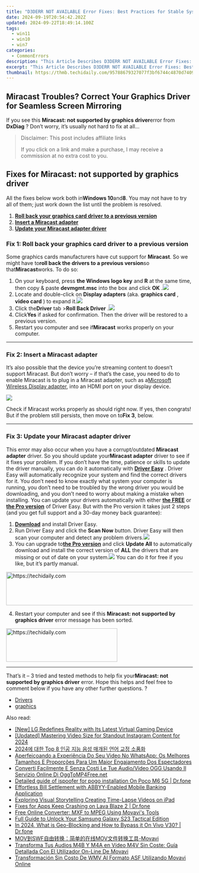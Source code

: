 ```yaml
---
title: "D3DERR NOT AVAILABLE Error Fixes: Best Practices for Stable System Performance"
date: 2024-09-19T20:54:42.202Z
updated: 2024-09-22T18:49:14.100Z
tags:
  - win11
  - win10
  - win7
categories:
  - CommonErrors
description: "This Article Describes D3DERR NOT AVAILABLE Error Fixes: Best Practices for Stable System Performance"
excerpt: "This Article Describes D3DERR NOT AVAILABLE Error Fixes: Best Practices for Stable System Performance"
thumbnail: https://thmb.techidaily.com/95788679327077f3bf6744c4870d74096e3663b00fb525d667e1a6c4f5883874.jpg
---
```


## Miracast Troubles? Correct Your Graphics Driver for Seamless Screen Mirroring

If you see this **Miracast: not supported by graphics driver**error from **DxDiag** ? Don’t worry, it’s usually not hard to fix at all…

>  Disclaimer: This post includes affiliate links
>
>  If you click on a link and make a purchase, I may receive a commission at no extra cost to you.
>

## Fixes for Miracast: not supported by graphics driver

All the fixes below work both in**Windows 10**and**8**. You may not have to try all of them; just work down the list until the problem is resolved.

1. **[Roll back your graphics card driver to a previous version](https://tools.techidaily.com/drivereasy/download/)**
2. **[Insert a Miracast adapter](https://tools.techidaily.com/drivereasy/download/)**
3. **[Update your Miracast adapter driver](https://tools.techidaily.com/drivereasy/download/)**

### Fix 1: Roll back your graphics card driver to a previous version

Some graphics cards manufacturers have cut support for **Miracast**. So we might have to**roll back the drivers to a previous version**so that**Miracast**works. To do so:

1. On your keyboard, press  **the Windows logo key**  and   **R** at the same time, then copy & paste **devmgmt.msc**  into the box and click  **OK**  .![](https://images.drivereasy.com/wp-content/uploads/2018/05/img_5afb9c1b96ba9.png)
2. Locate and double-click on **Display adapters**  (aka. **graphics card** , **video card** ) to expand it.![](https://images.drivereasy.com/wp-content/uploads/2018/07/img_5b42e2baf0279.jpg)
3. Click the**Driver** tab >**Roll Back Driver** .![](https://images.drivereasy.com/wp-content/uploads/2018/07/img_5b42e27a083b7.jpg)
4. Click**Yes** if asked for confirmation. Then the driver will be restored to a previous version.
5. Restart you computer and see if**Miracast** works properly on your computer.

---

### Fix 2: Insert a **Miracast adapter**

It’s also possible that the device you’re streaming content to doesn’t support Miracast. But don’t worry – if that’s the case, you need to do to enable Miracast is to plug in a Miracast adapter, such as a[Microsoft Wireless Display adapter](https://www.amazon.com/Microsoft-Wireless-Display-Adapter-P3Q-00001/dp/B01AZC3J3M/ref=sr%5F1%5F1%5Fsspa?s=electronics&ie=UTF8&qid=1542013017&sr=1-1-spons&keywords=Microsoft+Wireless+Display+Adapter&psc=1&tag=drivereasycom-20), into an HDMI port on your display device.

![](https://images.drivereasy.com/wp-content/uploads/2018/11/img_5be94122c9d87.jpg)

Check if Miracast works properly as should right now. If yes, then congrats! But if the problem still persists, then move on to**Fix 3**, below.

---

### Fix 3: Update your **Miracast adapter** driver

This error may also occur when you have a corrupt/outdated **Miracast adapter** driver.  So you should update your**Miracast adapter** driver  to see if it fixes your problem. If you don’t have the time, patience or skills to update the driver manually, you can do it automatically with **[Driver Easy](https://tools.techidaily.com/drivereasy/download/)** .  Driver Easy will automatically recognize your system and find the correct drivers for it. You don’t need to know exactly what system your computer is running, you don’t need to be troubled by the wrong driver you would be downloading, and you don’t need to worry about making a mistake when installing.  You can update your drivers automatically with either **[the FREE](https://tools.techidaily.com/drivereasy/download/)**  or **[the Pro version](https://tools.techidaily.com/drivereasy/download/)**  of Driver Easy. But with the Pro version it takes just 2 steps (and you get full support and a 30-day money back guarantee):

1. **[Download](https://tools.techidaily.com/drivereasy/download/)**  and install Driver Easy.
2. Run Driver Easy and click the **Scan Now** button. Driver Easy will then scan your computer and detect any problem drivers.![](https://images.drivereasy.com/wp-content/uploads/2018/07/img_5b43060ad35f9.jpg)
3. You can upgrade to[**the Pro version**](https://tools.techidaily.com/drivereasy/download/)  and click **Update All** to automatically download and install the correct version of **ALL**  the drivers that are missing or out of date on your system.![](https://images.drivereasy.com/wp-content/uploads/2018/07/img_5b43066ed2b95.jpg) You can do it for free if you like, but it’s partly manual.

<!-- affiliate ads begin -->
<a href="https://imp.i357552.net/c/5597632/999558/11832" target="_top" id="999558">
  <img src="//a.impactradius-go.com/display-ad/11832-999558" border="0" alt="https://techidaily.com" width="728" height="90"/>
</a>
<img height="0" width="0" src="https://imp.i357552.net/i/5597632/999558/11832" style="position:absolute;visibility:hidden;" border="0" />
<!-- affiliate ads end -->

4. Restart your computer and see if this **Miracast: not supported by graphics driver** error message has been sorted.

<!-- affiliate ads begin -->
<a href="https://aligracehair.sjv.io/c/5597632/1997630/19272" target="_top" id="1997630">
  <img src="//a.impactradius-go.com/display-ad/19272-1997630" border="0" alt="https://techidaily.com" width="300" height="90"/>
</a>
<img height="0" width="0" src="https://aligracehair.sjv.io/i/5597632/1997630/19272" style="position:absolute;visibility:hidden;" border="0" />
<!-- affiliate ads end -->

---

That’s it  – 3 tried and tested methods to help fix your**Miracast: not supported by graphics driver** error. Hope this helps and feel free to comment below if you have any other further questions. ?

* [Drivers](https://tools.techidaily.com/drivereasy/download/)
* [graphics](https://tools.techidaily.com/drivereasy/download/)

<ins class="adsbygoogle"
     style="display:block"
     data-ad-format="autorelaxed"
     data-ad-client="ca-pub-7571918770474297"
     data-ad-slot="1223367746"></ins>

<ins class="adsbygoogle"
     style="display:block"
     data-ad-client="ca-pub-7571918770474297"
     data-ad-slot="8358498916"
     data-ad-format="auto"
     data-full-width-responsive="true"></ins>

<span class="atpl-alsoreadstyle">Also read:</span>
<div><ul>
<li><a href="https://extra-guidance.techidaily.com/new-lg-redefines-reality-with-its-latest-virtual-gaming-device/"><u>[New] LG Redefines Reality with Its Latest Virtual Gaming Device</u></a></li>
<li><a href="https://instagram-video-files.techidaily.com/updated-mastering-video-size-for-standout-instagram-content-for-2024/"><u>[Updated] Mastering Video Size for Standout Instagram Content for 2024</u></a></li>
<li><a href="https://win-howtos.techidaily.com/2024-top-8/"><u>2024에 대한 Top 8 인공 지능 음성 매개된 언어 교정 소품화</u></a></li>
<li><a href="https://win-howtos.techidaily.com/aperfeicoando-a-experiencia-do-seu-video-no-whatsapp-os-melhores-tamanhos-e-proporcoes-para-um-maior-engajamento-dos-espectadores/"><u>Aperfeiçoando a Experiência Do Seu Video No WhatsApp: Os Melhores Tamanhos E Proporções Para Um Maior Engajamento Dos Espectadores</u></a></li>
<li><a href="https://win-howtos.techidaily.com/converti-facilmente-e-senza-costi-le-tue-audiovideo-ogg-usando-il-servizio-online-di-oggtomp4freenet/"><u>Converti Facilmente E Senza Costi Le Tue Audio/Video OGG Usando Il Servizio Online Di OggToMP4Free.net</u></a></li>
<li><a href="https://pokemon-go-android.techidaily.com/detailed-guide-of-ispoofer-for-pogo-installation-on-poco-m6-5g-drfone-by-drfone-virtual-android/"><u>Detailed guide of ispoofer for pogo installation On Poco M6 5G | Dr.fone</u></a></li>
<li><a href="https://solve-popular.techidaily.com/effortless-bill-settlement-with-abbyy-enabled-mobile-banking-application/"><u>Effortless Bill Settlement with ABBYY-Enabled Mobile Banking Application</u></a></li>
<li><a href="https://video-capture.techidaily.com/exploring-visual-storytelling-creating-time-lapse-videos-on-ipad/"><u>Exploring Visual Storytelling Creating Time-Lapse Videos on iPad</u></a></li>
<li><a href="https://howto.techidaily.com/fixes-for-apps-keep-crashing-on-lava-blaze-2-drfone-by-drfone-fix-android-problems-fix-android-problems/"><u>Fixes for Apps Keep Crashing on Lava Blaze 2 | Dr.fone</u></a></li>
<li><a href="https://win-howtos.techidaily.com/free-online-converter-mxf-to-mpeg-using-movavis-tools/"><u>Free Online Converter: MXF to MPEG Using Movavi's Tools</u></a></li>
<li><a href="https://android-unlock.techidaily.com/full-guide-to-unlock-your-samsung-galaxy-s23-tactical-edition-by-drfone-android/"><u>Full Guide to Unlock Your Samsung Galaxy S23 Tactical Edition</u></a></li>
<li><a href="https://phone-solutions.techidaily.com/in-2024-what-is-geo-blocking-and-how-to-bypass-it-on-vivo-v30-drfone-by-drfone-virtual-android/"><u>In 2024, What is Geo-Blocking and How to Bypass it On Vivo V30? | Dr.fone</u></a></li>
<li><a href="https://win-howtos.techidaily.com/movswfmov-movavi/"><u>MOV到SWF自由转换：简单的在线MOV文件转换工具-Movavi</u></a></li>
<li><a href="https://win-howtos.techidaily.com/transforma-tus-audios-m4b-y-m4a-en-video-m4v-sin-coste-guia-detallada-con-el-utilizador-on-line-de-movavi/"><u>Transforma Tus Audios M4B Y M4A en Vídeo M4V Sin Coste: Guía Detallada Con El Utilizador On-Line De Movavi</u></a></li>
<li><a href="https://win-howtos.techidaily.com/transformacion-sin-costo-de-wmv-al-formato-asf-utilizando-movavi-online/"><u>Transformación Sin Costo De WMV Al Formato ASF Utilizando Movavi Online</u></a></li>
</ul></div>

